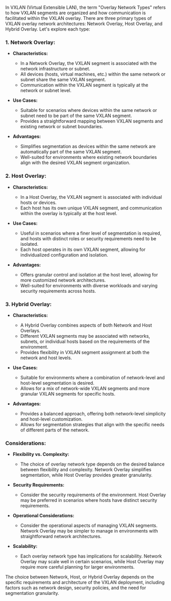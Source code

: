 In VXLAN (Virtual Extensible LAN), the term "Overlay Network Types" refers to how VXLAN segments are organized and how communication is facilitated within the VXLAN overlay. There are three primary types of VXLAN overlay network architectures: Network Overlay, Host Overlay, and Hybrid Overlay. Let's explore each type:

### 1. Network Overlay:

- **Characteristics:**
  - In a Network Overlay, the VXLAN segment is associated with the network infrastructure or subnet.
  - All devices (hosts, virtual machines, etc.) within the same network or subnet share the same VXLAN segment.
  - Communication within the VXLAN segment is typically at the network or subnet level.

- **Use Cases:**
  - Suitable for scenarios where devices within the same network or subnet need to be part of the same VXLAN segment.
  - Provides a straightforward mapping between VXLAN segments and existing network or subnet boundaries.

- **Advantages:**
  - Simplifies segmentation as devices within the same network are automatically part of the same VXLAN segment.
  - Well-suited for environments where existing network boundaries align with the desired VXLAN segment organization.

### 2. Host Overlay:

- **Characteristics:**
  - In a Host Overlay, the VXLAN segment is associated with individual hosts or devices.
  - Each host has its own unique VXLAN segment, and communication within the overlay is typically at the host level.

- **Use Cases:**
  - Useful in scenarios where a finer level of segmentation is required, and hosts with distinct roles or security requirements need to be isolated.
  - Each host operates in its own VXLAN segment, allowing for individualized configuration and isolation.

- **Advantages:**
  - Offers granular control and isolation at the host level, allowing for more customized network architectures.
  - Well-suited for environments with diverse workloads and varying security requirements across hosts.

### 3. Hybrid Overlay:

- **Characteristics:**
  - A Hybrid Overlay combines aspects of both Network and Host Overlays.
  - Different VXLAN segments may be associated with networks, subnets, or individual hosts based on the requirements of the environment.
  - Provides flexibility in VXLAN segment assignment at both the network and host levels.

- **Use Cases:**
  - Suitable for environments where a combination of network-level and host-level segmentation is desired.
  - Allows for a mix of network-wide VXLAN segments and more granular VXLAN segments for specific hosts.

- **Advantages:**
  - Provides a balanced approach, offering both network-level simplicity and host-level customization.
  - Allows for segmentation strategies that align with the specific needs of different parts of the network.

### Considerations:

- **Flexibility vs. Complexity:**
  - The choice of overlay network type depends on the desired balance between flexibility and complexity. Network Overlay simplifies segmentation, while Host Overlay provides greater granularity.

- **Security Requirements:**
  - Consider the security requirements of the environment. Host Overlay may be preferred in scenarios where hosts have distinct security requirements.

- **Operational Considerations:**
  - Consider the operational aspects of managing VXLAN segments. Network Overlay may be simpler to manage in environments with straightforward network architectures.

- **Scalability:**
  - Each overlay network type has implications for scalability. Network Overlay may scale well in certain scenarios, while Host Overlay may require more careful planning for larger environments.

The choice between Network, Host, or Hybrid Overlay depends on the specific requirements and architecture of the VXLAN deployment, including factors such as network design, security policies, and the need for segmentation granularity.
